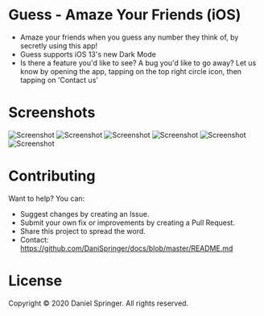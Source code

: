 # Guess - Amaze Your Friends (iOS)
- Amaze your friends when you guess any number they think of, by secretly using this app!
- Guess supports iOS 13's new Dark Mode
- Is there a feature you'd like to see? A bug you'd like to go away? Let us know by opening the app, tapping on the top right circle icon, then tapping on 'Contact us'

# Screenshots

![Screenshot](https://raw.githubusercontent.com/DaniSpringer/guess/master/s/s1.jpg) ![Screenshot](https://raw.githubusercontent.com/DaniSpringer/guess/master/s/s2.jpg) ![Screenshot](https://raw.githubusercontent.com/DaniSpringer/guess/master/s/s3.jpg) ![Screenshot](https://raw.githubusercontent.com/DaniSpringer/guess/master/s/s4.jpg) ![Screenshot](https://raw.githubusercontent.com/DaniSpringer/guess/master/s/s5.jpg) ![Screenshot](https://raw.githubusercontent.com/DaniSpringer/guess/master/s/s6.jpg)

# Contributing
Want to help? You can:
- Suggest changes by creating an Issue.
- Submit your own fix or improvements by creating a Pull Request.
- Share this project to spread the word.
- Contact: https://github.com/DaniSpringer/docs/blob/master/README.md

# License
Copyright © 2020 Daniel Springer. All rights reserved.
